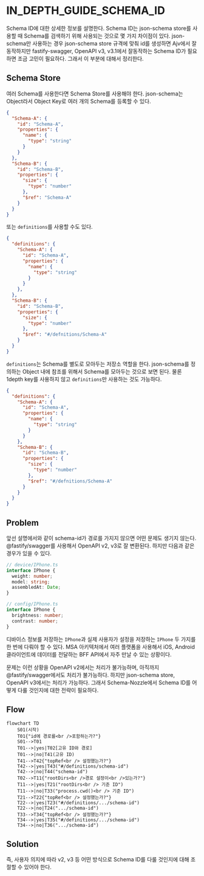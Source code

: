 # IN_DEPTH_GUIDE_SCHEMA_ID

Schema ID에 대한 상세한 정보를 설명한다. Schema ID는 json-schema store를 사용할 때 Schema를 검색하기 위해 사용되는 것으로 몇 가지 차이점이 있다. json-schema만 사용하는 경우 json-schema store 규격에 맞춰 id를 생성하면 Ajv에서 잘 동작하지만 fastify-swagger, OpenAPI v3, v3.1에서 잘동작하는 Schema ID가 필요하면 조금 고민이 필요하다. 그래서 이 부분에 대해서 정리한다.

## Schema Store

여러 Schema를 사용한다면 Schema Store를 사용해야 한다. json-schema는 Object라서 Object Key로 여러 개의 Schema를 등록할 수 있다.

```json
{
  "Schema-A": {
    "id": "Schema-A",
    "properties": {
      "name": {
        "type": "string"
      }
    }
  },
  "Schema-B": {
    "id": "Schema-B",
    "properties": {
      "size": {
        "type": "number"
      },
      "$ref": "Schema-A"
    }
  }
}
```

또는 `definitions`를 사용할 수도 있다.

```json
{
  "definitions": {
    "Schema-A": {
      "id": "Schema-A",
      "properties": {
        "name": {
          "type": "string"
        }
      }
    },
  },
  "Schema-B": {
    "id": "Schema-B",
    "properties": {
      "size": {
        "type": "number"
      },
      "$ref": "#/defnitions/Schema-A"
    }
  }
}
```

`definitions`는 Schema를 별도로 모아두는 저장소 역할을 한다. json-schema를 정의하는 Object 내에 참조를 위해서 Schema를 모아두는 것으로 보면 된다. 물론 1depth key를 사용하지 않고 `definitions`만 사용하는 것도 가능하다.

```json
{
  "definitions": {
    "Schema-A": {
      "id": "Schema-A",
      "properties": {
        "name": {
          "type": "string"
        }
      }
    },
    "Schema-B": {
      "id": "Schema-B",
      "properties": {
        "size": {
          "type": "number"
        },
        "$ref": "#/defnitions/Schema-A"
      }
    }
  }
}
```

## Problem

앞선 설명에서와 같이 schema-id가 경로를 가지지 않으면 어떤 문제도 생기지 않는다. @fastify/swagger를 사용해서 OpenAPI v2, v3로 잘 변환된다. 하지만 다음과 같은 경우가 있을 수 있다.

```ts
// device/IPhone.ts
interface IPhone {
  weight: number;
  model: string;
  assembledAt: Date;
}
```

```ts
// config/IPhone.ts
interface IPhone {
  brightness: number;
  contrast: number;
}
```

디바이스 정보를 저장하는 `IPhone`과 실제 사용자가 설정을 저장하는 `IPhone` 두 가지를 한 번에 다뤄야 할 수 있다. MSA 아키텍처에서 여러 플랫폼을 사용해서 iOS, Android 클라이언트에 데이터를 전달하는 BFF API에서 자주 만날 수 있는 상황이다.

문제는 이런 상황을 OpenAPI v2에서는 처리가 불가능하며, 아직까지 @fastify/swagger에서도 처리가 불가능하다. 하지만 json-schema store, OpenAPI v3에서는 처리가 가능하다. 그래서 Schema-Nozzle에서 Schema ID를 어떻게 다룰 것인지에 대한 전략이 필요하다.

## Flow

```mermaid
flowchart TD
    S01(시작)
    T01{"id에 경로를<br />포함하는가?"}
    S01-->T01
    T01-->|yes|T02[고유 ID와 경로]
    T01-->|no|T41(고유 ID)
    T41-->T42{"topRef<br /> 설정했는가?"}
    T42-->|yes|T43("#/definitions/schema-id")
    T42-->|no|T44("schema-id")
    T02-->T11{"rootDirs<br />경로 설정이<br />있는가?"}
    T11-->|yes|T21("rootDirs<br /> 기준 ID")
    T11-->|no|T33("process.cwd()<br /> 기준 ID")
    T21-->T22{"topRef<br /> 설정했는가?"}
    T22-->|yes|T23("#/definitions/.../schema-id")
    T22-->|no|T24(".../schema-id")
    T33-->T34{"topRef<br /> 설정했는가?"}
    T34-->|yes|T35("#/definitions/.../schema-id")
    T34-->|no|T36(".../schema-id")
```

## Solution

즉, 사용자 의지에 따라 v2, v3 등 어떤 방식으로 Schema ID를 다룰 것인지에 대해 조절할 수 있어야 한다.
